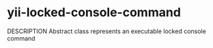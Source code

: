 yii-locked-console-command
==========================

DESCRIPTION
  Abstract class represents an executable locked console command

   
